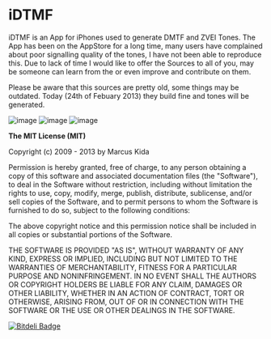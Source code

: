 # iDTMF

iDTMF is an App for iPhones used to generate DMTF and ZVEI Tones.
The App has been on the AppStore for a long time, many users have complained about poor signalling quality of the tones, I have not been able to reproduce this. Due to lack of time I would like to offer the Sources to all of you, may be someone can learn from the or even improve and contribute on them.

Please be aware that this sources are pretty old, some things may be outdated. Today (24th of Febuary 2013) they build fine and tones will be generated.

![image](https://raw.github.com/kimar/iDTMF/master/Screenshots/Screen1.png)
![image](https://raw.github.com/kimar/iDTMF/master/Screenshots/Screen2.png)
![image](https://raw.github.com/kimar/iDTMF/master/Screenshots/Screen3.png)

**The MIT License (MIT)**

Copyright (c) 2009 - 2013 by Marcus Kida

Permission is hereby granted, free of charge, to any person obtaining a copy of this software and associated documentation files (the "Software"), to deal in the Software without restriction, including without limitation the rights to use, copy, modify, merge, publish, distribute, sublicense, and/or sell copies of the Software, and to permit persons to whom the Software is furnished to do so, subject to the following conditions:

The above copyright notice and this permission notice shall be included in all copies or substantial portions of the Software.

THE SOFTWARE IS PROVIDED "AS IS", WITHOUT WARRANTY OF ANY KIND, EXPRESS OR IMPLIED, INCLUDING BUT NOT LIMITED TO THE WARRANTIES OF MERCHANTABILITY, FITNESS FOR A PARTICULAR PURPOSE AND NONINFRINGEMENT. IN NO EVENT SHALL THE AUTHORS OR COPYRIGHT HOLDERS BE LIABLE FOR ANY CLAIM, DAMAGES OR OTHER LIABILITY, WHETHER IN AN ACTION OF CONTRACT, TORT OR OTHERWISE, ARISING FROM, OUT OF OR IN CONNECTION WITH THE SOFTWARE OR THE USE OR OTHER DEALINGS IN THE SOFTWARE.

[![Bitdeli Badge](https://d2weczhvl823v0.cloudfront.net/kimar/idtmf/trend.png)](https://bitdeli.com/free "Bitdeli Badge")

